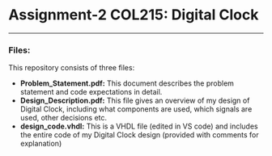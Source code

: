 # Assignment-2 COL215: Digital Clock
---

### Files:
This repository consists of three files:
 - **Problem_Statement.pdf:** This document describes the problem statement and code expectations in detail.
 - **Design_Description.pdf:** This file gives an overview of my design of Digital Clock, including what components are used, which signals are used, other decisions etc.
 - **design_code.vhdl:** This is a VHDL file (edited in VS code) and includes the entire code of my Digital Clock design (provided with comments for explanation)

